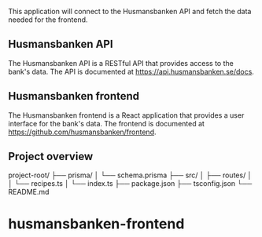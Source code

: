 This application will connect to the Husmansbanken API and fetch the data needed for the frontend.

## Husmansbanken API

The Husmansbanken API is a RESTful API that provides access to the bank's data. The API is documented at https://api.husmansbanken.se/docs.

## Husmansbanken frontend

The Husmansbanken frontend is a React application that provides a user interface for the bank's data. The frontend is documented at https://github.com/husmansbanken/frontend.

## Project overview

project-root/
├── prisma/
│ └── schema.prisma
├── src/
│ ├── routes/
│ │ └── recipes.ts
│ └── index.ts
├── package.json
├── tsconfig.json
└── README.md
# husmansbanken-frontend
